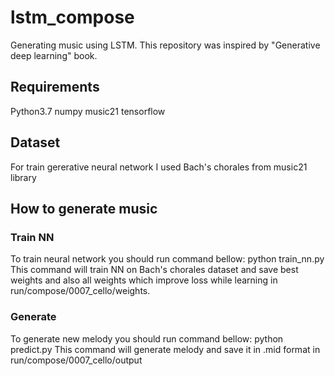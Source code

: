 # lstm_compose
Generating music using LSTM. This repository was inspired by "Generative deep learning" book.
## Requirements
Python3.7
numpy
music21
tensorflow
## Dataset
For train gererative neural network I used Bach's chorales from music21 library
## How to generate music
### Train NN
To train neural network you should run command bellow:
python train_nn.py
This command will train NN on Bach's chorales dataset and save best weights and also all weights which improve loss while learning in run/compose/0007_cello/weights.
### Generate 
To generate new melody you should run command bellow:
python predict.py
This command will generate melody and save it in .mid format in run/compose/0007_cello/output
